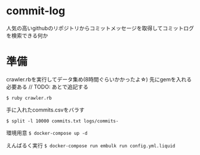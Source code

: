 commit-log
====

人気の高いgithubのリポジトリからコミットメッセージを取得してコミットログを検索できる何か

# 準備

crawler.rbを実行してデータ集め(8時間ぐらいかかったよ☆)
先にgemを入れる必要ある
// TODO: あとで追記する

`$ ruby crawler.rb`

手に入れたcommits.csvをバラす

`$ split -l 10000 commits.txt logs/commits-`

環境用意
`$ docker-compose up -d`

えんばるく実行
`$ docker-compose run embulk run config.yml.liquid`

